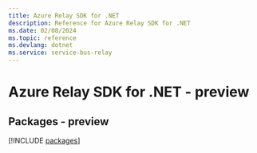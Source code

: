 ```yaml
---
title: Azure Relay SDK for .NET
description: Reference for Azure Relay SDK for .NET
ms.date: 02/08/2024
ms.topic: reference
ms.devlang: dotnet
ms.service: service-bus-relay
---
```

# Azure Relay SDK for .NET - preview
## Packages - preview
[!INCLUDE [packages](relay-index.md)]